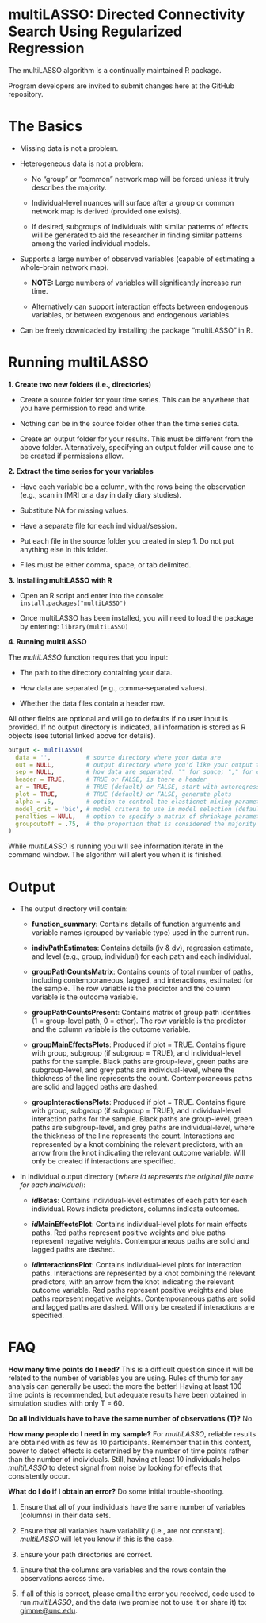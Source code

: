 <!-- README.md is generated from README.Rmd. Please edit that file -->

# **multiLASSO: Directed Connectivity Search Using Regularized Regression**

The multiLASSO algorithm is a continually maintained R package.

Program developers are invited to submit changes here at the GitHub
repository.

# **The Basics**

  - Missing data is not a problem.

  - Heterogeneous data is not a problem:
    
      - No “group” or “common” network map will be forced unless it
        truly describes the majority.
    
      - Individual-level nuances will surface after a group or common
        network map is derived (provided one exists).
    
      - If desired, subgroups of individuals with similar patterns of
        effects will be generated to aid the researcher in finding
        similar patterns among the varied individual models.

  - Supports a large number of observed variables (capable of estimating
    a whole-brain network map).
    
      - **NOTE:** Large numbers of variables will significantly increase
        run time.
    
      - Alternatively can support interaction effects between endogenous
        variables, or between exogenous and endogenous variables.

  - Can be freely downloaded by installing the package “multiLASSO” in
    R.

# **Running multiLASSO**

**1. Create two new folders (i.e., directories)**

  - Create a source folder for your time series. This can be anywhere
    that you have permission to read and write.

  - Nothing can be in the source folder other than the time series data.

  - Create an output folder for your results. This must be different
    from the above folder. Alternatively, specifying an output folder
    will cause one to be created if permissions allow.

**2. Extract the time series for your variables**

  - Have each variable be a column, with the rows being the observation
    (e.g., scan in fMRI or a day in daily diary studies).

  - Substitute NA for missing values.

  - Have a separate file for each individual/session.

  - Put each file in the source folder you created in step 1. Do not put
    anything else in this folder.

  - Files must be either comma, space, or tab delimited.

**3. Installing multiLASSO with R**

  - Open an R script and enter into the console:
    `install.packages("multiLASSO")`

  - Once multiLASSO has been installed, you will need to load the
    package by entering: `library(multiLASSO)`

**4. Running multiLASSO**

The *multiLASSO* function requires that you input:

  - The path to the directory containing your data.

  - How data are separated (e.g., comma-separated values).

  - Whether the data files contain a header row.

All other fields are optional and will go to defaults if no user input
is provided. If no output directory is indicated, all information is
stored as R objects (see tutorial linked above for details).

``` r
output <- multiLASSO(
  data = '',          # source directory where your data are 
  out = NULL,         # output directory where you'd like your output to go (if NULL, output will only be saved in a list object)
  sep = NULL,         # how data are separated. "" for space; "," for comma, "/t" for tab-delimited
  header = TRUE,      # TRUE or FALSE, is there a header
  ar = TRUE,          # TRUE (default) or FALSE, start with autoregressive paths open
  plot = TRUE,        # TRUE (default) or FALSE, generate plots
  alpha = .5,         # option to control the elasticnet mixing parameter; alpha = .5 (default), alpha = 1 is the lasso penalty, alpha = 0 is the ridge regression penalty
  model_crit = 'bic', # model critera to use in model selection (default to BIC); other options include 'cv' (cross-validation), 'aic', 'aicc', 'hqc'
  penalties = NULL,   # option to specify a matrix of shrinkage parameters that will control the initial search for a group-level network map
  groupcutoff = .75,  # the proportion that is considered the majority at the group level
)        
```

While *multiLASSO* is running you will see information iterate in the
command window. The algorithm will alert you when it is finished.

# **Output**

  - The output directory will contain:
    
      - **function\_summary**: Contains details of function arguments
        and variable names (grouped by variable type) used in the
        current run.
    
      - **indivPathEstimates**: Contains details (iv & dv), regression
        estimate, and level (e.g., group, individual) for each path and
        each individual.
    
      - **groupPathCountsMatrix**: Contains counts of total number of
        paths, including contemporaneous, lagged, and interactions,
        estimated for the sample. The row variable is the predictor and
        the column variable is the outcome variable.
    
      - **groupPathCountsPresent**: Contains matrix of group path
        identities (1 = group-level path, 0 = other). The row variable
        is the predictor and the column variable is the outcome
        variable.
    
      - **groupMainEffectsPlots**: Produced if plot = TRUE. Contains
        figure with group, subgroup (if subgroup = TRUE), and
        individual-level paths for the sample. Black paths are
        group-level, green paths are subgroup-level, and grey paths are
        individual-level, where the thickness of the line represents the
        count. Contemporaneous paths are solid and lagged paths are
        dashed.
    
      - **groupInteractionsPlots**: Produced if plot = TRUE. Contains
        figure with group, subgroup (if subgroup = TRUE), and
        individual-level interaction paths for the sample. Black paths
        are group-level, green paths are subgroup-level, and grey paths
        are individual-level, where the thickness of the line represents
        the count. Interactions are represented by a knot combining the
        relevant predictors, with an arrow from the knot indicating the
        relevant outcome variable. Will only be created if interactions
        are specified.

  - In individual output directory (*where id represents the original
    file name for each individual*):
    
      - ***id*Betas**: Contains individual-level estimates of each path
        for each individual. Rows indicte predictors, columns indicate
        outcomes.
    
      - ***id*MainEffectsPlot**: Contains individual-level plots for
        main effects paths. Red paths represent positive weights and
        blue paths represent negative weights. Contemporaneous paths are
        solid and lagged paths are dashed.
    
      - ***id*InteractionsPlot**: Contains individual-level plots for
        interaction paths. Interactions are represented by a knot
        combining the relevant predictors, with an arrow from the knot
        indicating the relevant outcome variable. Red paths represent
        positive weights and blue paths represent negative weights.
        Contemporaneous paths are solid and lagged paths are dashed.
        Will only be created if interactions are specified.

# **FAQ**

**How many time points do I need?** This is a difficult question since
it will be related to the number of variables you are using. Rules of
thumb for any analysis can generally be used: the more the better\!
Having at least 100 time points is recommended, but adequate results
have been obtained in simulation studies with only T = 60.

**Do all individuals have to have the same number of observations (T)?**
No.

**How many people do I need in my sample?** For *multiLASSO*, reliable
results are obtained with as few as 10 participants. Remember that in
this context, power to detect effects is determined by the number of
time points rather than the number of individuals. Still, having at
least 10 individuals helps *multiLASSO* to detect signal from noise by
looking for effects that consistently occur.

**What do I do if I obtain an error?** Do some initial trouble-shooting.

1.  Ensure that all of your individuals have the same number of
    variables (columns) in their data sets.

2.  Ensure that all variables have variability (i.e., are not constant).
    *multiLASSO* will let you know if this is the case.

3.  Ensure your path directories are correct.

4.  Ensure that the columns are variables and the rows contain the
    observations across time.

5.  If all of this is correct, please email the error you received, code
    used to run *multiLASSO*, and the data (we promise not to use it or
    share it) to: <gimme@unc.edu>.
